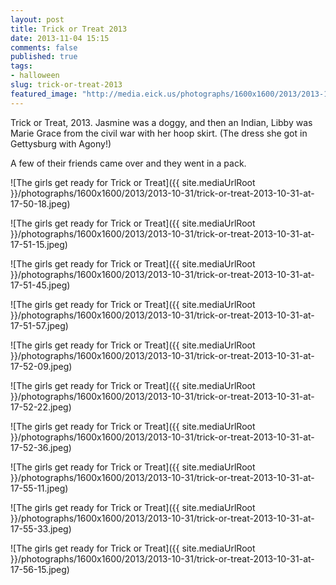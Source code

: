 ```yaml
---
layout: post
title: Trick or Treat 2013
date: 2013-11-04 15:15
comments: false
published: true
tags:
- halloween
slug: trick-or-treat-2013
featured_image: "http://media.eick.us/photographs/1600x1600/2013/2013-10-31/trick-or-treat-2013-10-31-at-17-50-18.jpeg"
---
```

Trick or Treat, 2013.  Jasmine was a doggy, and then an Indian, Libby was Marie Grace from the civil war with her hoop skirt. (The dress she got in Gettysburg with Agony!)

A few of their friends came over and they went in a pack.

![The girls get ready for Trick or Treat]({{ site.mediaUrlRoot }}/photographs/1600x1600/2013/2013-10-31/trick-or-treat-2013-10-31-at-17-50-18.jpeg)

![The girls get ready for Trick or Treat]({{ site.mediaUrlRoot }}/photographs/1600x1600/2013/2013-10-31/trick-or-treat-2013-10-31-at-17-51-15.jpeg)

![The girls get ready for Trick or Treat]({{ site.mediaUrlRoot }}/photographs/1600x1600/2013/2013-10-31/trick-or-treat-2013-10-31-at-17-51-45.jpeg)

![The girls get ready for Trick or Treat]({{ site.mediaUrlRoot }}/photographs/1600x1600/2013/2013-10-31/trick-or-treat-2013-10-31-at-17-51-57.jpeg)

![The girls get ready for Trick or Treat]({{ site.mediaUrlRoot }}/photographs/1600x1600/2013/2013-10-31/trick-or-treat-2013-10-31-at-17-52-09.jpeg)

![The girls get ready for Trick or Treat]({{ site.mediaUrlRoot }}/photographs/1600x1600/2013/2013-10-31/trick-or-treat-2013-10-31-at-17-52-22.jpeg)

![The girls get ready for Trick or Treat]({{ site.mediaUrlRoot }}/photographs/1600x1600/2013/2013-10-31/trick-or-treat-2013-10-31-at-17-52-36.jpeg)

![The girls get ready for Trick or Treat]({{ site.mediaUrlRoot }}/photographs/1600x1600/2013/2013-10-31/trick-or-treat-2013-10-31-at-17-55-11.jpeg)

![The girls get ready for Trick or Treat]({{ site.mediaUrlRoot }}/photographs/1600x1600/2013/2013-10-31/trick-or-treat-2013-10-31-at-17-55-33.jpeg)

![The girls get ready for Trick or Treat]({{ site.mediaUrlRoot }}/photographs/1600x1600/2013/2013-10-31/trick-or-treat-2013-10-31-at-17-56-15.jpeg)
